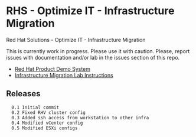 # RHS - Optimize IT - Infrastructure Migration
Red Hat Solutions - Optimize IT - Infrastructure Migration

This is currently work in progress. Please use it with caution.
Please, report issues with documentation and/or lab in the issues section of this repo.

* [Red Hat Product Demo System](https://rhpds.redhat.com)
* [Infrastructure Migration Lab Instructions](docs/00-redhat_solutions-insfrastructure_migration_lab.adoc)

## Releases
```
  0.1 Initial commit
  0.2 Fixed RHV cluster config
  0.3 Added ssh access from workstation to other infra
  0.4 Modified vCenter config
  0.5 Modified ESXi configs 
```
